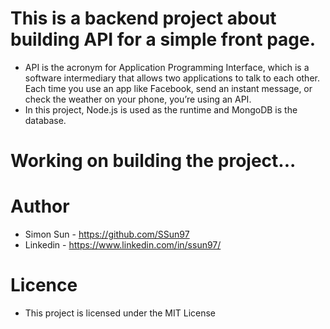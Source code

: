 # This is a backend project about building API for a simple front page. 
- API is the acronym for Application Programming Interface, which is a software intermediary that allows two applications to talk to each other. Each time you use an app like Facebook, send an instant message, or check the weather on your phone, you’re using an API.
- In this project, Node.js is used as the runtime and MongoDB is the database.


# Working on building the project...


# Author 
- Simon Sun - https://github.com/SSun97
- Linkedin - https://www.linkedin.com/in/ssun97/

# Licence 
- This project is licensed under the MIT License